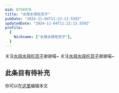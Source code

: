 ```yaml
---
mid: 8750978
title: "水母水母吃货子"
pubDate: "2024-11-04T11:22:13.559Z"
updatedDate: "2024-11-04T11:22:13.559Z"
profile:
  {
    Nickname: ["水母水母吃货子"],
  }
---
```


关注[水母水母吃货子](https://space.bilibili.com/8750978)谢谢喵~ 关注[水母水母吃货子](https://space.bilibili.com/8750978)谢谢喵~

## 此条目有待补充
你可以在[这里](https://github.com/Yuhanawa/VTuber.ICU-Content/edit/master/v/水母水母吃货子/index.md)编辑本文

